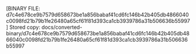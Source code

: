 [BINARY FILE: d7c4e678ce9b7579d658673be1a856babaf41cd6fc146b42b405db4866040c0098fd21b79b1fe26480a65cf61f81d393ca1cb3939786a31b506636b55997]
Stored copy: docs/converted-binary/d7c4e678ce9b7579d658673be1a856babaf41cd6fc146b42b405db4866040c0098fd21b79b1fe26480a65cf61f81d393ca1cb3939786a31b506636b55997
